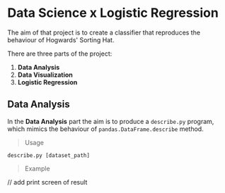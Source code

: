# Data Science x Logistic Regression

The aim of that project is to create a classifier that reproduces the behaviour of Hogwards' Sorting Hat.

There are three parts of the project:

1. <strong>Data Analysis</strong>
2. <strong>Data Visualization</strong>
3. <strong>Logistic Regression</strong>

## Data Analysis

In the <strong>Data Analysis</strong> part the aim is to produce a `describe.py` program, which mimics the behaviour of `pandas.DataFrame.describe` method.

> Usage
```python3
describe.py [dataset_path]
```

> Example

// add print screen of result
